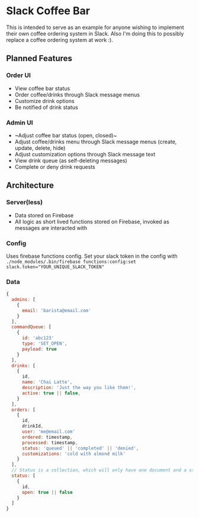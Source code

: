 # Slack Coffee Bar

This is intended to serve as an example for anyone wishing to implement their own coffee ordering system in Slack.
Also I'm doing this to possibly replace a coffee ordering system at work :).

## Planned Features

### Order UI

- View coffee bar status
- Order coffee/drinks through Slack message menus
- Customize drink options
- Be notified of drink status

### Admin UI

- ~Adjust coffee bar status (open, closed)~
- Adjust coffee/drinks menu through Slack message menus (create, update, delete, hide)
- Adjust customization options through Slack message text
- View drink queue (as self-deleting messages)
- Complete or deny drink requests

## Architecture

### Server(less)

- Data stored on Firebase
- All logic as short lived functions stored on Firebase, invoked as messages are interacted with

### Config

Uses firebase functions config. Set your slack token in the config with `./node_modules/.bin/firebase functions:config:set slack.token="YOUR_UNIQUE_SLACK_TOKEN"`

### Data

```js
{
  admins: [
    {
      email: 'barista@email.com'
    }
  ],
  commandQueue: [
    {
      id: 'abc123'
      type: 'SET_OPEN',
      payload: true
    }
  ],
  drinks: [
    {
      id,
      name: 'Chai Latte',
      description: 'Just the way you like them!',
      active: true || false,
    }
  ],
  orders: [
    {
      id,
      drinkId,
      user: 'me@email.com'
      ordered: timestamp,
      processed: timestamp,
      status: 'queued' || 'completed' || 'denied',
      customizations: 'cold with almond milk'
    }
  ],
  // Status is a collection, which will only have one document and a static ID
  status: [
    {
      id,
      open: true || false
    }
  ]
}
```
